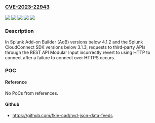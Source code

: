 ### [CVE-2023-22943](https://cve.mitre.org/cgi-bin/cvename.cgi?name=CVE-2023-22943)
![](https://img.shields.io/static/v1?label=Product&message=Splunk%20Add-on%20Builder&color=blue)
![](https://img.shields.io/static/v1?label=Product&message=Splunk%20CloudConnect%20SDK&color=blue)
![](https://img.shields.io/static/v1?label=Version&message=3.1%3C%203.1.3%20&color=brighgreen)
![](https://img.shields.io/static/v1?label=Version&message=4.1%3C%204.1.2%20&color=brighgreen)
![](https://img.shields.io/static/v1?label=Vulnerability&message=When%20the%20product%20encounters%20an%20error%20condition%20or%20failure%2C%20its%20design%20requires%20it%20to%20fall%20back%20to%20a%20state%20that%20is%20less%20secure%20than%20other%20options%20that%20are%20available%2C%20such%20as%20selecting%20the%20weakest%20encryption%20algorithm%20or%20using%20the%20most%20permissive%20access%20control%20restrictions.&color=brighgreen)

### Description

In Splunk Add-on Builder (AoB) versions below 4.1.2 and the Splunk CloudConnect SDK versions below 3.1.3, requests to third-party APIs through the REST API Modular Input incorrectly revert to using HTTP to connect after a failure to connect over HTTPS occurs.

### POC

#### Reference
No PoCs from references.

#### Github
- https://github.com/fkie-cad/nvd-json-data-feeds

